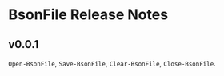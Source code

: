 # BsonFile Release Notes

## v0.0.1

`Open-BsonFile`, `Save-BsonFile`, `Clear-BsonFile`, `Close-BsonFile`.
